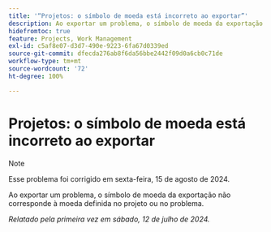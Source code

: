 ```yaml
---
title: '“Projetos: o símbolo de moeda está incorreto ao exportar”'
description: Ao exportar um problema, o símbolo de moeda da exportação não corresponde à moeda definida no projeto ou no problema.
hidefromtoc: true
feature: Projects, Work Management
exl-id: c5af8e07-d3d7-490e-9223-6fa67d0339ed
source-git-commit: dfecda276ab8f6da56bbe2442f09d0a6cb0c71de
workflow-type: tm+mt
source-wordcount: '72'
ht-degree: 100%

---
```


# Projetos: o símbolo de moeda está incorreto ao exportar

>[!NOTE]
>
>Esse problema foi corrigido em sexta-feira, 15 de agosto de 2024.

Ao exportar um problema, o símbolo de moeda da exportação não corresponde à moeda definida no projeto ou no problema.

_Relatado pela primeira vez em sábado, 12 de julho de 2024._
